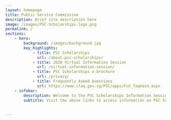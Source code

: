 ```yaml
---
layout: homepage
title: Public Service Commission
description: Brief site description here
image: /images/PSC-Scholarships-logo.png
permalink: /
sections:
    - hero:
        background: /images/background.jpg
        key_highlights:
            - title: PSC Scholarships
              url: /about-psc-scholarships/
            - title: 2020 Virtual Information Session
              url: /virtual-information-session/
            - title: PSC Scholarships e-brochure
              url: /privacy/
            - title: Frequently Asked Questions
              url: https://www.ifaq.gov.sg/PSC/apps/Fcd_faqmain.aspx
    - infobar:
        description: Welcome to the PSC Scholarships Information Session portal! 
        subtitle: Visit the above links to access information on PSC Scholarships and our first-ever virtual information session. For more information on PSC Scholarships and application, please visit the [PSC website](https://www.psc.gov.sg/home).
       
       
---
```

